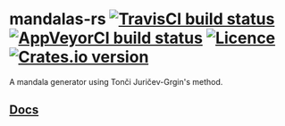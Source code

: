 # mandalas-rs [![TravisCI build status](https://travis-ci.org/nabijaczleweli/mandalas-rs.svg?branch=master)](https://travis-ci.org/nabijaczleweli/mandalas-rs) [![AppVeyorCI build status](https://ci.appveyor.com/api/projects/status/gihrkh7pis9l9god/branch/master?svg=true)](https://ci.appveyor.com/project/nabijaczleweli/mandalas-rs/branch/master) [![Licence](https://img.shields.io/badge/license-MIT-blue.svg?style=flat)](LICENSE) [![Crates.io version](https://meritbadge.herokuapp.com/mandalas)](https://crates.io/crates/mandalas)
A mandala generator using Tonči Juričev-Grgin's method.

## [Docs](https://rawcdn.githack.com/nabijaczleweli/mandalas-rs/doc/mandalas/index.html)
